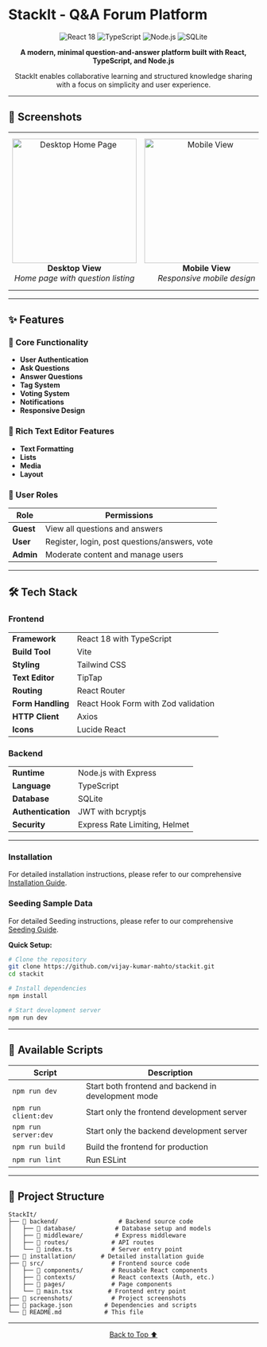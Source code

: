 # StackIt - Q&A Forum Platform

<div align="center">
  <img src="https://img.shields.io/badge/React-18-61DAFB?style=for-the-badge&logo=react&logoColor=white" alt="React 18"/>
  <img src="https://img.shields.io/badge/TypeScript-5.0-3178C6?style=for-the-badge&logo=typescript&logoColor=white" alt="TypeScript"/>
  <img src="https://img.shields.io/badge/Node.js-18+-339933?style=for-the-badge&logo=node.js&logoColor=white" alt="Node.js"/>
  <img src="https://img.shields.io/badge/SQLite-3-003B57?style=for-the-badge&logo=sqlite&logoColor=white" alt="SQLite"/>

</div>

<p align="center">
  <strong>A modern, minimal question-and-answer platform built with React, TypeScript, and Node.js</strong>
</p>

<p align="center">
  StackIt enables collaborative learning and structured knowledge sharing with a focus on simplicity and user experience.
</p>

---

## 📸 Screenshots

<div align="center">
  <table>
    <tr>
      <td align="center" width="33%">
        <img src="screenshots/desktop-home.png" alt="Desktop Home Page" width="250"/>
        <br/>
        <strong>Desktop View</strong>
        <br/>
        <em>Home page with question listing</em>
      </td>
      <td align="center" width="33%">
        <img src="screenshots/mobile-view.png" alt="Mobile View" width="250"/>
        <br/>
        <strong>Mobile View</strong>
        <br/>
        <em>Responsive mobile design</em>
      </td>
      <td align="center" width="33%">
        <img src="screenshots/rich-editor.png" alt="Rich Text Editor" width="250"/>
        <br/>
        <strong>Rich Text Editor</strong>
        <br/>
        <em>Full-featured editor with formatting</em>
      </td>
    </tr>
  </table>
</div>

---

## ✨ Features

### 🔐 Core Functionality
- **User Authentication**
- **Ask Questions**
- **Answer Questions**
- **Tag System**
- **Voting System**
- **Notifications**
- **Responsive Design**

### 📝 Rich Text Editor Features
- **Text Formatting**
- **Lists**
- **Media**
- **Layout**

### 👥 User Roles
| Role | Permissions |
|------|-------------|
| **Guest** | View all questions and answers |
| **User** | Register, login, post questions/answers, vote |
| **Admin** | Moderate content and manage users |

---

## 🛠️ Tech Stack

### Frontend
<table>
  <tr>
    <td><strong>Framework</strong></td>
    <td>React 18 with TypeScript</td>
  </tr>
  <tr>
    <td><strong>Build Tool</strong></td>
    <td>Vite</td>
  </tr>
  <tr>
    <td><strong>Styling</strong></td>
    <td>Tailwind CSS</td>
  </tr>
  <tr>
    <td><strong>Text Editor</strong></td>
    <td>TipTap</td>
  </tr>
  <tr>
    <td><strong>Routing</strong></td>
    <td>React Router</td>
  </tr>
  <tr>
    <td><strong>Form Handling</strong></td>
    <td>React Hook Form with Zod validation</td>
  </tr>
  <tr>
    <td><strong>HTTP Client</strong></td>
    <td>Axios</td>
  </tr>
  <tr>
    <td><strong>Icons</strong></td>
    <td>Lucide React</td>
  </tr>
</table>

### Backend
<table>
  <tr>
    <td><strong>Runtime</strong></td>
    <td>Node.js with Express</td>
  </tr>
  <tr>
    <td><strong>Language</strong></td>
    <td>TypeScript</td>
  </tr>
  <tr>
    <td><strong>Database</strong></td>
    <td>SQLite</td>
  </tr>
  <tr>
    <td><strong>Authentication</strong></td>
    <td>JWT with bcryptjs</td>
  </tr>
  <tr>
    <td><strong>Security</strong></td>
    <td>Express Rate Limiting, Helmet</td>
  </tr>
</table>

---


### Installation

For detailed installation instructions, please refer to our comprehensive [Installation Guide](./installation/INSTALL.md).

### Seeding Sample Data

For detailed Seeding instructions, please refer to our comprehensive [Seeding Guide](./script/SCRIPT.md).

**Quick Setup:**
```bash
# Clone the repository
git clone https://github.com/vijay-kumar-mahto/stackit.git
cd stackit

# Install dependencies
npm install

# Start development server
npm run dev
```

---

## 📜 Available Scripts

| Script | Description |
|--------|-------------|
| `npm run dev` | Start both frontend and backend in development mode |
| `npm run client:dev` | Start only the frontend development server |
| `npm run server:dev` | Start only the backend development server |
| `npm run build` | Build the frontend for production |
| `npm run lint` | Run ESLint |

---

## 📁 Project Structure

```
StackIt/
├── 📁 backend/                 # Backend source code
│   ├── 📁 database/           # Database setup and models
│   ├── 📁 middleware/         # Express middleware
│   ├── 📁 routes/            # API routes
│   └── 📄 index.ts           # Server entry point
├── 📁 installation/       # Detailed installation guide
├── 📁 src/                   # Frontend source code
│   ├── 📁 components/        # Reusable React components
│   ├── 📁 contexts/          # React contexts (Auth, etc.)
│   ├── 📁 pages/             # Page components
│   └── 📄 main.tsx          # Frontend entry point
├── 📁 screenshots/           # Project screenshots
├── 📄 package.json         # Dependencies and scripts
└── 📄 README.md            # This file
```

---

<div align="center">
  <p>
    <a href="#top">Back to Top ⬆️</a>
  </p>
</div>